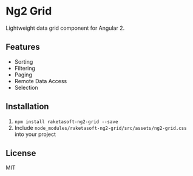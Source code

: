 # Ng2 Grid

Lightweight data grid component for Angular 2.

## Features

* Sorting
* Filtering
* Paging
* Remote Data Access
* Selection

## Installation

1. `npm install raketasoft-ng2-grid --save`
2. Include `node_modules/raketasoft-ng2-grid/src/assets/ng2-grid.css` into your project

## License

MIT
